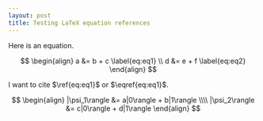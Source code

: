 ```yaml
---
layout: post
title: Testing LaTeX equation references
---
```


Here is an equation.

$$
\begin{align}
a &= b + c \label{eq:eq1} \\
d &= e + f \label{eq:eq2}
\end{align}
$$

I want to cite $\ref{eq:eq1}$ or $\eqref{eq:eq1}$.

$$
  \begin{align}
    |\psi_1\rangle &= a|0\rangle + b|1\rangle \\\\
    |\psi_2\rangle &= c|0\rangle + d|1\rangle
  \end{align}
$$
